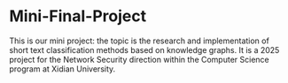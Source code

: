 # Mini-Final-Project
This is our mini project: the topic is the research and implementation of short text classification methods based on knowledge graphs. It is a 2025 project for the Network Security direction within the Computer Science program at Xidian University.
